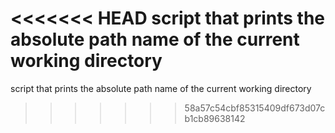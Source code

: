 <<<<<<< HEAD
 script that prints the absolute path name of the current working directory
=======
script that prints the absolute path name of the current working directory
>>>>>>> 58a57c54cbf85315409df673d07cb1cb89638142
